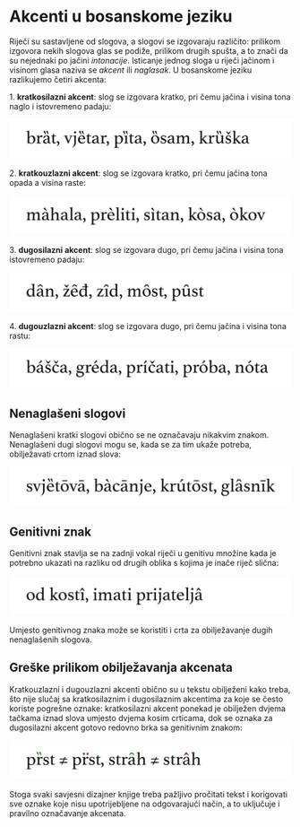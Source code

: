 # Akcenti u bosanskome jeziku

Riječi su sastavljene od slogova, a slogovi se izgovaraju različito: prilikom izgovora nekih slogova glas se podiže, prilikom drugih spušta, a to znači da su nejednaki po jačini *intonacije*. Isticanje jednog sloga u riječi jačinom i visinom glasa naziva se *akcent* ili *naglasak*. U bosanskome jeziku razlikujemo četiri akcenta:

1\. **kratkosilazni akcent**: slog se izgovara kratko, pri čemu jačina i visina tona naglo i istovremeno padaju:

![](IMG/akcenti/akcenti-kratkosilazni.png)

2\. **kratkouzlazni akcent**: slog se izgovara kratko, pri čemu jačina tona opada a visina raste:

![](IMG/akcenti/akcenti-kratkouzlazni.png)

3\. **dugosilazni akcent**: slog se izgovara dugo, pri čemu jačina i visina tona istovremeno padaju:

![](IMG/akcenti/akcenti-dugosilazni.png)

4\. **dugouzlazni akcent**: slog se izgovara dugo, pri čemu jačina i visina tona rastu:

![](IMG/akcenti/akcenti-dugouzlazni.png)

## Nenaglašeni slogovi

Nenaglašeni kratki slogovi obično se ne označavaju nikakvim znakom. Nenaglašeni dugi slogovi mogu se, kada se za tim ukaže potreba, obilježavati crtom iznad slova:

![](IMG/akcenti/akcenti-nenaglaseni-slogovi.png)

## Genitivni znak

Genitivni znak stavlja se na zadnji vokal riječi u genitivu množine kada je potrebno ukazati na razliku od drugih oblika s kojima je inače riječ slična:

![](IMG/akcenti/akcenti-genitivni-znak.png)

Umjesto genitivnog znaka može se koristiti i crta za obilježavanje dugih nenaglašenih slogova.

## Greške prilikom obilježavanja akcenata

Kratkouzlazni i dugouzlazni akcenti obično su u tekstu obilježeni kako treba, što nije slučaj sa kratkosilaznim i dugosilaznim akcentima za koje se često koriste pogrešne oznake: kratkosilazni akcent ponekad je obilježen dvjema tačkama iznad slova umjesto dvjema kosim crticama, dok se oznaka za dugosilazni akcent gotovo redovno brka sa genitivnim znakom:

![](IMG/akcenti/akcenti-greske.png)

Stoga svaki savjesni dizajner knjige treba pažljivo pročitati tekst i korigovati sve oznake koje nisu upotrijebljene na odgovarajući način, a to uključuje i pravilno označavanje akcenata.